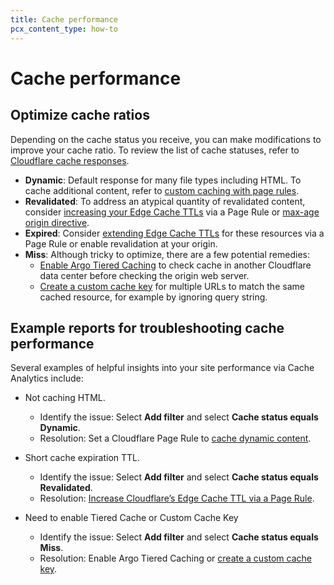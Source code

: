 ```yaml
---
title: Cache performance
pcx_content_type: how-to
---
```


# Cache performance

## Optimize cache ratios

Depending on the cache status you receive, you can make modifications to improve your cache ratio. To review the list of cache statuses, refer to [Cloudflare cache responses](/cache/concepts/cache-responses/).

- **Dynamic**: Default response for many file types including HTML. To cache additional content, refer to [custom caching with page rules](/cache/troubleshooting/customize-caching/).
- **Revalidated**: To address an atypical quantity of revalidated content, consider [increasing your Edge Cache TTLs](/cache/how-to/edge-browser-cache-ttl/create-page-rules/) via a Page Rule or [max-age origin directive](/cache/concepts/cache-control/#cache-control-directives).
- **Expired**: Consider [extending Edge Cache TTLs](/cache/how-to/edge-browser-cache-ttl/create-page-rules/) for these resources via a Page Rule or enable revalidation at your origin.
- **Miss**: Although tricky to optimize, there are a few potential remedies:
  - [Enable Argo Tiered Caching](/cache/how-to/tiered-cache/#enable-tiered-cache) to check cache in another Cloudflare data center before checking the origin web server.
  - [Create a custom cache key](/cache/how-to/cache-keys/) for multiple URLs to match the same cached resource, for example by ignoring query string.

## Example reports for troubleshooting cache performance

Several examples of helpful insights into your site performance via Cache Analytics include:

- Not caching HTML.

  - Identify the issue: Select **Add filter** and select **Cache status equals Dynamic**.
  - Resolution: Set a Cloudflare Page Rule to [cache dynamic content](/cache/concepts/customize-cache/).

- Short cache expiration TTL.

  - Identify the issue: Select **Add filter** and select **Cache status equals Revalidated**.
  - Resolution: [Increase Cloudflare’s Edge Cache TTL via a Page Rule](/cache/how-to/edge-browser-cache-ttl/).

- Need to enable Tiered Cache or Custom Cache Key

  - Identify the issue: Select **Add filter** and select **Cache status equals Miss**.
  - Resolution: Enable Argo Tiered Caching or [create a custom cache key](/cache/how-to/cache-keys/).

